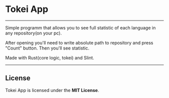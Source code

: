 # Tokei App

---

Simple programm that allows you to see full statistic of each language in any repository(on your pc). 

After opening you'll need to write absolute path to repository and press "Count" button. Then you'll see statistic.  

Made with Rust(core logic, tokei) and Slint.

---

## License

Tokei App is licensed under the **MIT License**.
